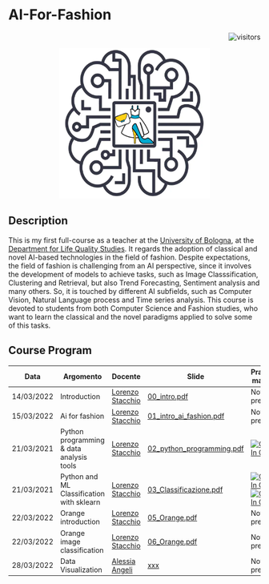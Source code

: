 # AI-For-Fashion
<p align="right">
<a><img src="https://visitor-badge.laobi.icu/badge?page_id=lorenzo-stacchio.AI-For-Fashion" alt="visitors"></a>
</p>

<p align="center">
  <img width="300" height="300" src="imgs/icon.png">
</p>

## Description
This is my first full-course as a teacher at the [University of Bologna](https://www.unibo.it/it), at the [Department for Life Quality Studies](https://scienzequalitavita.unibo.it/it). It regards the adoption of classical and novel AI-based technologies in the field of fashion. 
Despite expectations, the field of fashion is challenging from an AI perspective, since it involves the development of models to achieve tasks, such as Image Classsification, Clustering and Retrieval, but also Trend Forecasting, Sentiment analysis and many others. So, it is touched by different AI subfields, such as  Computer Vision, Natural Language process and Time series analysis.
This course is devoted to students from both Computer Science and Fashion studies, who want to learn the classical and the novel paradigms applied to solve some of this tasks.


## Course Program


| Data  | Argomento | Docente | Slide| Practical material |
| ------------- | ------------- | ------------- |-----------------------------------------------------------------------------------------------------------------| ------------- |
| 14/03/2022  | Introduction | [Lorenzo Stacchio](https://www.unibo.it/sitoweb/lorenzo.stacchio2) | [00_intro.pdf](00_course_intro/00_intro.pdf)                                                   | Not present |
| 15/03/2022  | Ai for fashion | [Lorenzo Stacchio](https://www.unibo.it/sitoweb/lorenzo.stacchio2) | [01_intro_ai_fashion.pdf](01_AI_fashion/01_intro_ai_fashion.pdf)                                                   | Not present |
| 21/03/2021  | Python programming & data analysis tools | [Lorenzo Stacchio](https://www.unibo.it/sitoweb/lorenzo.stacchio2) | [02_python_programming.pdf](02_python/02_python_programming.pdf)| [![Open In Colab](https://colab.research.google.com/assets/colab-badge.svg)](https://colab.research.google.com/drive/1cEN-sJeTN6tY1IIbFbqL71THCK3Ymoht?usp=sharing) |
| 21/03/2021  | Python and ML Classification with sklearn| [Lorenzo Stacchio](https://www.unibo.it/sitoweb/lorenzo.stacchio2) | [03_Classificazione.pdf](03_classificazione_python/03_Classificazione.pdf)| [![Open In Colab](https://colab.research.google.com/assets/colab-badge.svg)](https://colab.research.google.com/drive/126z5HVvMpD1p2YEisxz6yR7wFKlQwcH8?usp=sharing) [![Open In Colab](https://colab.research.google.com/assets/colab-badge.svg)](https://colab.research.google.com/drive/1j1DfbZfINXmmWpop2CK0okEfbGT98AE4?usp=sharing) |
| 22/03/2022  | Orange introduction | [Lorenzo Stacchio](https://www.unibo.it/sitoweb/lorenzo.stacchio2) | [05_Orange.pdf](05_orange/05_Orange.pdf)                                                   | Not present |
| 22/03/2022  | Orange image classification | [Lorenzo Stacchio](https://www.unibo.it/sitoweb/lorenzo.stacchio2) | [06_Orange.pdf](06_orange_classification/06_Orange_classification.pdf)                                                   | Not present |
| 28/03/2022  | Data Visualization | [Alessia Angeli](https://www.unibo.it/sitoweb/alessia.angeli2) | [xxx](xxx)                                                   | Not present |
